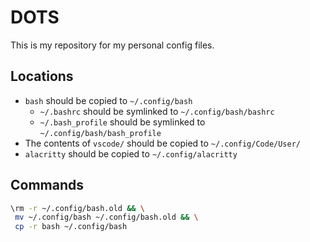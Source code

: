 # DOTS

This is my repository for my personal config files.

## Locations

- `bash` should be copied to `~/.config/bash`
  - `~/.bashrc` should be symlinked to `~/.config/bash/bashrc`
  - `~/.bash_profile` should be symlinked to `~/.config/bash/bash_profile`
- The contents of `vscode/` should be copied to `~/.config/Code/User/`
- `alacritty` should be copied to `~/.config/alacritty`

## Commands

```sh
\rm -r ~/.config/bash.old && \
 mv ~/.config/bash ~/.config/bash.old && \
 cp -r bash ~/.config/bash
```
